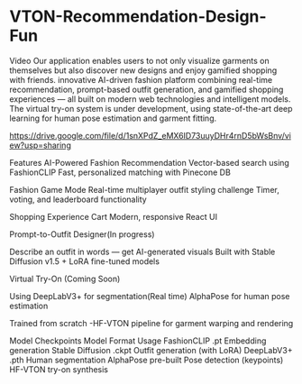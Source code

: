 # VTON-Recommendation-Design-Fun

Video<a href ="https://drive.google.com/file/d/1snXPdZ_eMX6ID73uuyDHr4rnD5bWsBnv/view?usp=sharing"><a>
Our application enables users to not only visualize garments on themselves but also discover new designs and enjoy gamified shopping with friends.
innovative AI-driven fashion platform combining real-time recommendation, prompt-based outfit generation, and gamified shopping experiences — all built on modern web technologies and intelligent models. The virtual try-on system is under development, using state-of-the-art deep learning for human pose estimation and garment fitting.

https://drive.google.com/file/d/1snXPdZ_eMX6ID73uuyDHr4rnD5bWsBnv/view?usp=sharing

 Features
AI-Powered Fashion Recommendation
Vector-based search using FashionCLIP
Fast, personalized matching with Pinecone DB

Fashion Game Mode
Real-time multiplayer outfit styling challenge
Timer, voting, and leaderboard functionality

Shopping Experience
Cart
Modern, responsive React UI

Prompt-to-Outfit Designer(In progress)

Describe an outfit in words — get AI-generated visuals
Built with Stable Diffusion v1.5 + LoRA fine-tuned models

Virtual Try-On (Coming Soon)

Using DeepLabV3+ for segmentation(Real time)
AlphaPose for human pose estimation

Trained from scratch -HF-VTON pipeline for garment warping and rendering


Model Checkpoints
Model	Format	Usage
FashionCLIP	.pt	Embedding generation
Stable Diffusion	.ckpt	Outfit generation (with LoRA)
DeepLabV3+	.pth	Human segmentation
AlphaPose	pre-built	Pose detection (keypoints)
HF-VTON	 try-on synthesis
